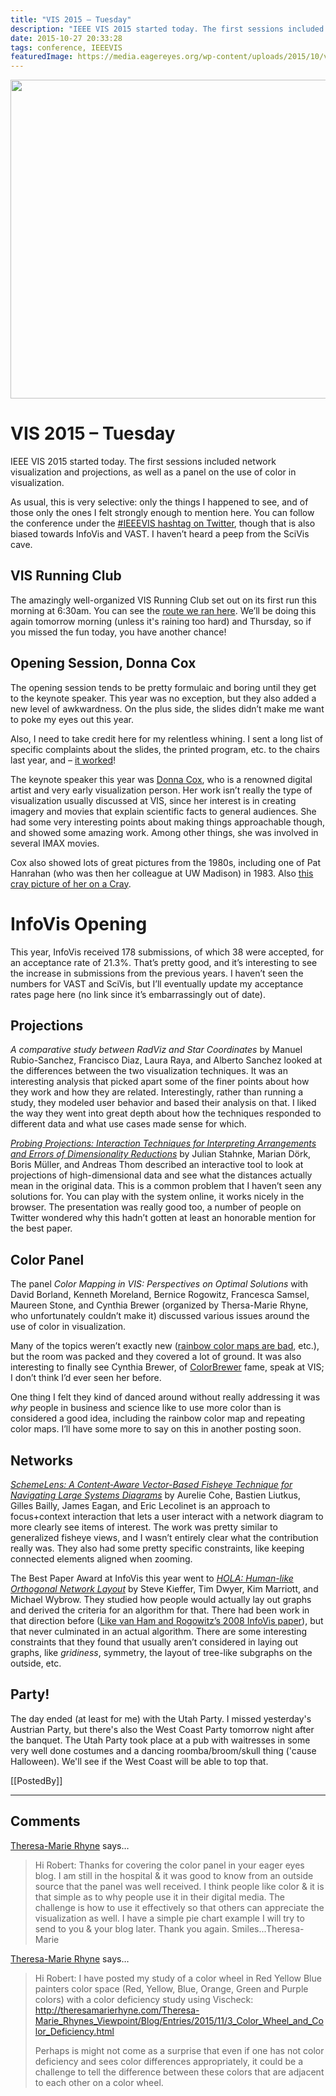 ```yaml
---
title: "VIS 2015 – Tuesday"
description: "IEEE VIS 2015 started today. The first sessions included network visualization and projections, as well as a panel on the use of color in visualization."
date: 2015-10-27 20:33:28
tags: conference, IEEEVIS
featuredImage: https://media.eagereyes.org/wp-content/uploads/2015/10/vis15-tue-teaser.png
---
```


<p align="center"><img src="https://media.eagereyes.org/wp-content/uploads/2015/10/vis15-tue-teaser.png" alt="" width="825" height="510" /></p>

# VIS 2015 – Tuesday

IEEE VIS 2015 started today. The first sessions included network visualization and projections, as well as a panel on the use of color in visualization.

As usual, this is very selective: only the things I happened to see, and of those only the ones I felt strongly enough to mention here. You can follow the conference under the <span class="externalcitation"><a href="https://twitter.com/hashtag/ieeevis">#IEEEVIS hashtag on Twitter</a></span>, though that is also biased towards InfoVis and VAST. I haven’t heard a peep from the SciVis cave.

## VIS Running Club

The amazingly well-organized VIS Running Club set out on its first run this morning at 6:30am. You can see the <a href="https://www.strava.com/activities/421307356">route we ran here</a>. We’ll be doing this again tomorrow morning (unless it's raining too hard) and Thursday, so if you missed the fun today, you have another chance!

## Opening Session, Donna Cox

The opening session tends to be pretty formulaic and boring until they get to the keynote speaker. This year was no exception, but they also added a new level of awkwardness. On the plus side, the slides didn’t make me want to poke my eyes out this year.

Also, I need to take credit here for my relentless whining. I sent a long list of specific complaints about the slides, the printed program, etc. to the chairs last year, and – [it worked](https://twitter.com/tamaramunzner/status/656382598860505089)!

The keynote speaker this year was <a href="http://www.ncsa.illinois.edu/People/cox/">Donna Cox</a>, who is a renowned digital artist and very early visualization person. Her work isn’t really the type of visualization usually discussed at VIS, since her interest is in creating imagery and movies that explain scientific facts to general audiences. She had some very interesting points about making things approachable though, and showed some amazing work. Among other things, she was involved in several IMAX movies.

Cox also showed lots of great pictures from the 1980s, including one of Pat Hanrahan (who was then her colleague at UW Madison) in 1983. Also [this cray picture of her on a Cray](https://twitter.com/misslake/status/659002098269442048).

<h1>InfoVis Opening</h1>

This year, InfoVis received 178 submissions, of which 38 were accepted, for an acceptance rate of 21.3%. That’s pretty good, and it’s interesting to see the increase in submissions from the previous years. I haven’t seen the numbers for VAST and SciVis, but I’ll eventually update my acceptance rates page here (no link since it’s embarrassingly out of date).

## Projections

<em>A comparative study between RadViz and Star Coordinates</em> by Manuel Rubio-Sanchez, Francisco Diaz, Laura Raya, and Alberto Sanchez looked at the differences between the two visualization techniques. It was an interesting analysis that picked apart some of the finer points about how they work and how they are related. Interestingly, rather than running a study, they modeled user behavior and based their analysis on that. I liked the way they went into great depth about how the techniques responded to different data and what use cases made sense for which.

<em><a href="http://julianstahnke.com/probing-projections/">Probing Projections: Interaction Techniques for Interpreting Arrangements and Errors of Dimensionality Reductions</a></em> by Julian Stahnke, Marian Dörk, Boris Müller, and Andreas Thom described an interactive tool to look at projections of high-dimensional data and see what the distances actually mean in the original data. This is a common problem that I haven’t seen any solutions for. You can play with the system online, it works nicely in the browser. The presentation was really good too, a number of people on Twitter wondered why this hadn’t gotten at least an honorable mention for the best paper.

## Color Panel

The panel <em>Color Mapping in VIS: Perspectives on Optimal Solutions</em> with David Borland, Kenneth Moreland, Bernice Rogowitz, Francesca Samsel, Maureen Stone, and Cynthia Brewer (organized by Thersa-Marie Rhyne, who unfortunately couldn’t make it) discussed various issues around the use of color in visualization.

Many of the topics weren’t exactly new (<a href="/basics/rainbow-color-map">rainbow color maps are bad</a>, etc.), but the room was packed and they covered a lot of ground. It was also interesting to finally see Cynthia Brewer, of <a href="http://colorbrewer2.org/">ColorBrewer</a> fame, speak at VIS; I don’t think I’d ever seen her before.

One thing I felt they kind of danced around without really addressing it was <em>why</em> people in business and science like to use more color than is considered a good idea, including the rainbow color map and repeating color maps. I’ll have some more to say on this in another posting soon.

## Networks

<em><a href="http://www.gillesbailly.fr/publis/BAILLY_SchemeLens.pdf">SchemeLens: A Content-Aware Vector-Based Fisheye Technique for Navigating Large Systems Diagrams</a></em> by Aurelie Cohe, Bastien Liutkus, Gilles Bailly, James Eagan, and Eric Lecolinet is an approach to focus+context interaction that lets a user interact with a network diagram to more clearly see items of interest. The work was pretty similar to generalized fisheye views, and I wasn’t entirely clear what the contribution really was. They also had some pretty specific constraints, like keeping connected elements aligned when zooming.

The Best Paper Award at InfoVis this year went to <em><a href="http://marvl.infotech.monash.edu/~dwyer/papers/hola2015.pdf">HOLA: Human-like Orthogonal Network Layout</a></em> by Steve Kieffer, Tim Dwyer, Kim Marriott, and Michael Wybrow. They studied how people would actually lay out graphs and derived the criteria for an algorithm for that. There had been work in that direction before (<a href="http://repository.tue.nl/651333">Like van Ham and Rogowitz’s 2008 InfoVis paper</a>), but that never culminated in an actual algorithm. There are some interesting constraints that they found that usually aren’t considered in laying out graphs, like <em>gridiness</em>, symmetry, the layout of tree-like subgraphs on the outside, etc.

## Party!

The day ended (at least for me) with the Utah Party. I missed yesterday's Austrian Party, but there's also the West Coast Party tomorrow night after the banquet. The Utah Party took place at a pub with waitresses in some very well done costumes and a dancing roomba/broom/skull thing ('cause Halloween). We'll see if the West Coast will be able to top that.

[[PostedBy]]

<aside class="comments">

---
## Comments

<a href="http://Theresamarierhyne.com" rel="nofollow noopener" target="_blank">Theresa-Marie Rhyne</a> says…
>	Hi Robert: Thanks for covering the color panel in your eager eyes blog. I am still in the hospital &amp; it was good to know from an outside source that the panel was well received. I think people like color &amp; it is that simple as to why people use it in their digital media. The challenge is how to use it effectively so that others can appreciate the visualization as well. I have a simple pie chart example I will try to send to you &amp; your blog later. Thank you again. Smiles...Theresa-Marie

<a href="http://theresamarierhyne.com/Theresa-Marie_Rhynes_Viewpoint/Blog/Entries/2015/11/3_Color_Wheel_and_Color_Deficiency.html" rel="nofollow noopener" target="_blank">Theresa-Marie Rhyne</a> says…
>	Hi Robert:  I have posted my study of a color wheel in Red Yellow Blue painters color space (Red, Yellow, Blue, Orange, Green and Purple colors) with a color deficiency study using Vischeck: http://theresamarierhyne.com/Theresa-Marie_Rhynes_Viewpoint/Blog/Entries/2015/11/3_Color_Wheel_and_Color_Deficiency.html
>	
>	Perhaps is might not come as a surprise that even if one has not color deficiency and sees color differences appropriately, it could be a challenge to tell the difference between these colors that are adjacent to each other on a color wheel.

</aside>

